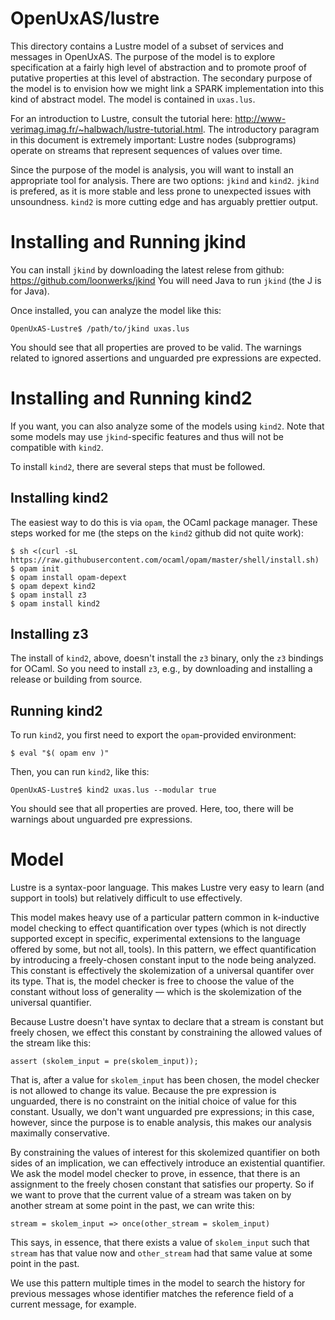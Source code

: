 OpenUxAS/lustre
===============

This directory contains a Lustre model of a subset of services and messages in OpenUxAS.
The purpose of the model is to explore specification at a fairly high level of abstraction and to promote proof of putative properties at this level of abstraction.
The secondary purpose of the model is to envision how we might link a SPARK implementation into this kind of abstract model.
The model is contained in `uxas.lus`.

For an introduction to Lustre, consult the tutorial here: http://www-verimag.imag.fr/~halbwach/lustre-tutorial.html.
The introductory paragram in this document is extremely important: Lustre nodes (subprograms) operate on streams that represent sequences of values over time.

Since the purpose of the model is analysis, you will want to install an appropriate tool for analysis.
There are two options: `jkind` and `kind2`.
`jkind` is prefered, as it is more stable and less prone to unexpected issues with unsoundness.
`kind2` is more cutting edge and has arguably prettier output.

# Installing and Running jkind #

You can install `jkind` by downloading the latest relese from github: https://github.com/loonwerks/jkind
You will need Java to run `jkind` (the J is for Java).

Once installed, you can analyze the model like this:

    OpenUxAS-Lustre$ /path/to/jkind uxas.lus

You should see that all properties are proved to be valid.
The warnings related to ignored assertions and unguarded pre expressions are expected.

# Installing and Running kind2 #

If you want, you can also analyze some of the models using `kind2`.
Note that some models may use `jkind`-specific features and thus will not be compatible with `kind2`.

To install `kind2`, there are several steps that must be followed.

## Installing kind2 ##

The easiest way to do this is via `opam`, the OCaml package manager.
These steps worked for me (the steps on the `kind2` github did not quite work):

    $ sh <(curl -sL https://raw.githubusercontent.com/ocaml/opam/master/shell/install.sh)
    $ opam init
    $ opam install opam-depext
    $ opam depext kind2
    $ opam install z3
    $ opam install kind2

## Installing z3 ##

The install of `kind2`, above, doesn't install the `z3` binary, only the `z3` bindings for OCaml.
So you need to install `z3`, e.g., by downloading and installing a release or building from source.

## Running kind2 ##

To run `kind2`, you first need to export the `opam`-provided environment:

    $ eval "$( opam env )"

Then, you can run `kind2`, like this:

    OpenUxAS-Lustre$ kind2 uxas.lus --modular true

You should see that all properties are proved.
Here, too, there will be warnings about unguarded pre expressions.

# Model #

Lustre is a syntax-poor language.
This makes Lustre very easy to learn (and support in tools) but relatively difficult to use effectively.

This model makes heavy use of a particular pattern common in k-inductive model checking to effect quantification over types (which is not directly supported except in specific, experimental extensions to the language offered by some, but not all, tools).
In this pattern, we effect quantification by introducing a freely-chosen constant input to the node being analyzed.
This constant is effectively the skolemization of a universal quantifer over its type.
That is, the model checker is free to choose the value of the constant without loss of generality — which is the skolemization of the universal quantifier.

Because Lustre doesn't have syntax to declare that a stream is constant but freely chosen, we effect this constant by constraining the allowed values of the stream like this:

    assert (skolem_input = pre(skolem_input));

That is, after a value for `skolem_input` has been chosen, the model checker is not allowed to change its value.
Because the pre expression is unguarded, there is no constraint on the initial choice of value for this constant.
Usually, we don't want unguarded pre expressions; in this case, however, since the purpose is to enable analysis, this makes our analysis maximally conservative.

By constraining the values of interest for this skolemized quantifier on both sides of an implication, we can effectively introduce an existential quantifier.
We ask the model model checker to prove, in essence, that there is an assignment to the freely chosen constant that satisfies our property.
So if we want to prove that the current value of a stream was taken on by another stream at some point in the past, we can write this:

    stream = skolem_input => once(other_stream = skolem_input)

This says, in essence, that there exists a value of `skolem_input` such that `stream` has that value now and `other_stream` had that same value at some point in the past.

We use this pattern multiple times in the model to search the history for previous messages whose identifier matches the reference field of a current message, for example.
